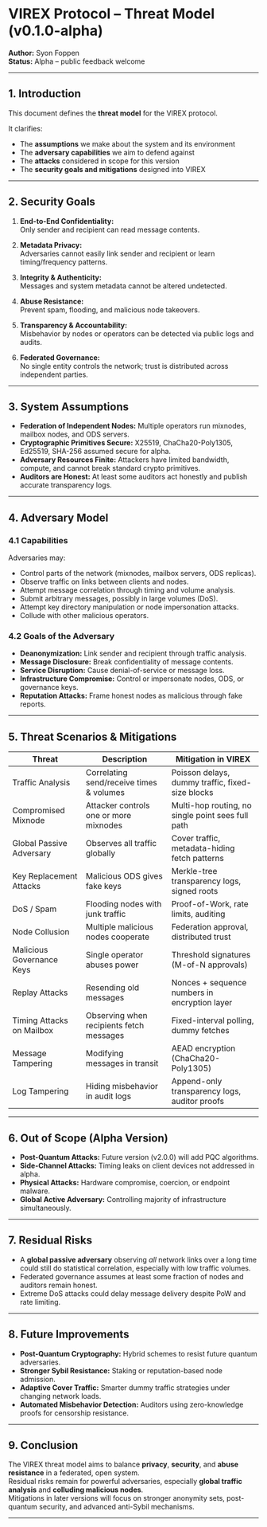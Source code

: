 # VIREX Protocol – Threat Model (v0.1.0-alpha)

**Author:** Syon Foppen  
**Status:** Alpha – public feedback welcome  

---

## 1. Introduction  

This document defines the **threat model** for the VIREX protocol.  

It clarifies:  
- The **assumptions** we make about the system and its environment  
- The **adversary capabilities** we aim to defend against  
- The **attacks** considered in scope for this version  
- The **security goals and mitigations** designed into VIREX  

---

## 2. Security Goals  

1. **End-to-End Confidentiality:**  
   Only sender and recipient can read message contents.  

2. **Metadata Privacy:**  
   Adversaries cannot easily link sender and recipient or learn timing/frequency patterns.  

3. **Integrity & Authenticity:**  
   Messages and system metadata cannot be altered undetected.  

4. **Abuse Resistance:**  
   Prevent spam, flooding, and malicious node takeovers.  

5. **Transparency & Accountability:**  
   Misbehavior by nodes or operators can be detected via public logs and audits.  

6. **Federated Governance:**  
   No single entity controls the network; trust is distributed across independent parties.  

---

## 3. System Assumptions  

- **Federation of Independent Nodes:** Multiple operators run mixnodes, mailbox nodes, and ODS servers.  
- **Cryptographic Primitives Secure:** X25519, ChaCha20-Poly1305, Ed25519, SHA-256 assumed secure for alpha.  
- **Adversary Resources Finite:** Attackers have limited bandwidth, compute, and cannot break standard crypto primitives.  
- **Auditors are Honest:** At least some auditors act honestly and publish accurate transparency logs.  

---

## 4. Adversary Model  

### 4.1 Capabilities  

Adversaries may:  
- Control parts of the network (mixnodes, mailbox servers, ODS replicas).  
- Observe traffic on links between clients and nodes.  
- Attempt message correlation through timing and volume analysis.  
- Submit arbitrary messages, possibly in large volumes (DoS).  
- Attempt key directory manipulation or node impersonation attacks.  
- Collude with other malicious operators.  

### 4.2 Goals of the Adversary  

- **Deanonymization:** Link sender and recipient through traffic analysis.  
- **Message Disclosure:** Break confidentiality of message contents.  
- **Service Disruption:** Cause denial-of-service or message loss.  
- **Infrastructure Compromise:** Control or impersonate nodes, ODS, or governance keys.  
- **Reputation Attacks:** Frame honest nodes as malicious through fake reports.  

---

## 5. Threat Scenarios & Mitigations  

| Threat                        | Description                                  | Mitigation in VIREX                           |
|-------------------------------|----------------------------------------------|-----------------------------------------------|
| Traffic Analysis               | Correlating send/receive times & volumes      | Poisson delays, dummy traffic, fixed-size blocks |
| Compromised Mixnode             | Attacker controls one or more mixnodes        | Multi-hop routing, no single point sees full path |
| Global Passive Adversary        | Observes all traffic globally                 | Cover traffic, metadata-hiding fetch patterns   |
| Key Replacement Attacks         | Malicious ODS gives fake keys                 | Merkle-tree transparency logs, signed roots     |
| DoS / Spam                      | Flooding nodes with junk traffic              | Proof-of-Work, rate limits, auditing            |
| Node Collusion                  | Multiple malicious nodes cooperate            | Federation approval, distributed trust          |
| Malicious Governance Keys       | Single operator abuses power                  | Threshold signatures (M-of-N approvals)         |
| Replay Attacks                  | Resending old messages                        | Nonces + sequence numbers in encryption layer   |
| Timing Attacks on Mailbox        | Observing when recipients fetch messages      | Fixed-interval polling, dummy fetches           |
| Message Tampering                | Modifying messages in transit                 | AEAD encryption (ChaCha20-Poly1305)             |
| Log Tampering                    | Hiding misbehavior in audit logs              | Append-only transparency logs, auditor proofs   |

---

## 6. Out of Scope (Alpha Version)  

- **Post-Quantum Attacks:** Future version (v2.0.0) will add PQC algorithms.  
- **Side-Channel Attacks:** Timing leaks on client devices not addressed in alpha.  
- **Physical Attacks:** Hardware compromise, coercion, or endpoint malware.  
- **Global Active Adversary:** Controlling majority of infrastructure simultaneously.  

---

## 7. Residual Risks  

- A **global passive adversary** observing *all* network links over a long time could still do statistical correlation, especially with low traffic volumes.  
- Federated governance assumes at least some fraction of nodes and auditors remain honest.  
- Extreme DoS attacks could delay message delivery despite PoW and rate limiting.  

---

## 8. Future Improvements  

- **Post-Quantum Cryptography:** Hybrid schemes to resist future quantum adversaries.  
- **Stronger Sybil Resistance:** Staking or reputation-based node admission.  
- **Adaptive Cover Traffic:** Smarter dummy traffic strategies under changing network loads.  
- **Automated Misbehavior Detection:** Auditors using zero-knowledge proofs for censorship resistance.  

---

## 9. Conclusion  

The VIREX threat model aims to balance **privacy**, **security**, and **abuse resistance** in a federated, open system.  
Residual risks remain for powerful adversaries, especially **global traffic analysis** and **colluding malicious nodes**.  
Mitigations in later versions will focus on stronger anonymity sets, post-quantum security, and advanced anti-Sybil mechanisms.  

---
